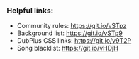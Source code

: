 ### Helpful links:
* Community rules: https://git.io/vSTpz
* Background list: https://git.io/vSTp9
* DubPlus CSS links: https://git.io/v9T2P
* Song blacklist: https://git.io/vHDjH
